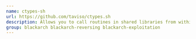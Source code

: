 ```yaml
---
name: ctypes-sh
url: https://github.com/taviso/ctypes.sh
description: Allows you to call routines in shared libraries from within bash.
group: blackarch blackarch-reversing blackarch-exploitation
---
```

